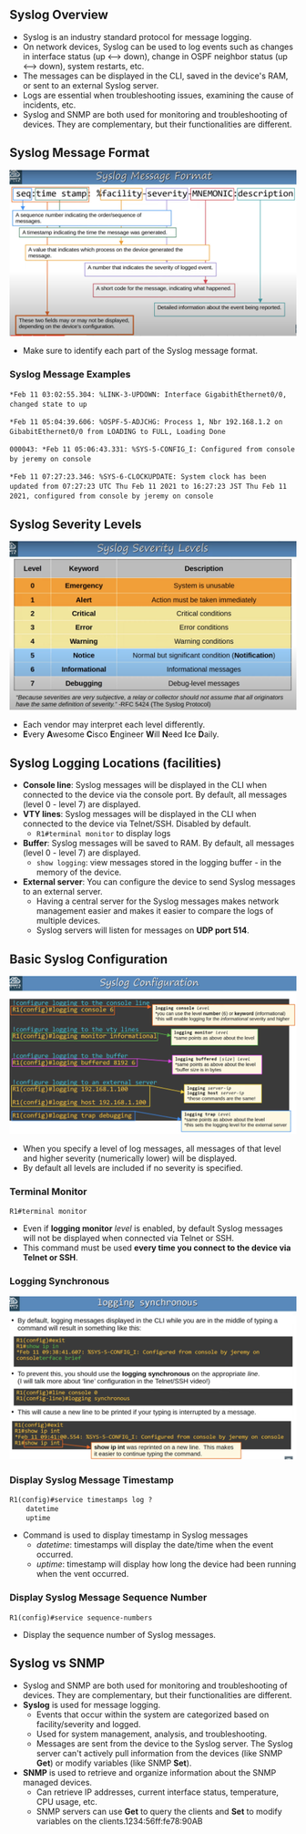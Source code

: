 ## Syslog Overview
* Syslog is an industry standard protocol for message logging.
* On network devices, Syslog can be used to log events such as changes in interface status (up <--> down), change in OSPF neighbor status (up <--> down), system restarts, etc.
* The messages can be displayed in the CLI, saved in the device's RAM, or sent to an external Syslog server.
* Logs are essential when troubleshooting issues, examining the cause of incidents, etc.
* Syslog and SNMP are both used for monitoring and troubleshooting of devices. They are complementary, but their functionalities are different.
## Syslog Message Format
![Syslog message format](./img3/syslog-message-format.png)
* Make sure to identify each part of the Syslog message format.
### Syslog Message Examples
`*Feb 11 03:02:55.304: %LINK-3-UPDOWN: Interface GigabithEthernet0/0, changed state to up`

`*Feb 11 05:04:39.606: %OSPF-5-ADJCHG: Process 1, Nbr 192.168.1.2 on GibabitEthernet0/0 from LOADING to FULL, Loading Done`

`000043: *Feb 11 05:06:43.331: %SYS-5-CONFIG_I: Configured from console by jeremy on console`

`*Feb 11 07:27:23.346: %SYS-6-CLOCKUPDATE: System clock has been updated from 07:27:23 UTC Thu Feb 11 2021 to 16:27:23 JST Thu Feb 11 2021, configured from console by jeremy on console`
## Syslog Severity Levels
![Syslog severity levels](./img3/syslog-severity-levels.png)
* Each vendor may interpret each level differently.
* **E**very **A**wesome **C**isco **E**ngineer **W**ill **N**eed **I**ce **D**aily.
## Syslog Logging Locations (facilities)
* **Console line**: Syslog messages will be displayed in the CLI when connected to the device via the console port. By default, all messages (level 0 - level 7) are displayed.
* **VTY lines**: Syslog messages will be displayed in the CLI when connected to the device via Telnet/SSH. Disabled by default.
	* `R1#terminal monitor` to display logs
* **Buffer**: Syslog messages will be saved to RAM. By default, all messages (level 0 - level 7) are displayed.
	* `show logging`: view messages stored in the logging buffer - in the memory of the device.
* **External server**: You can configure the device to send Syslog messages to an external server.
	* Having a central server for the Syslog messages makes network management easier and makes it easier to compare the logs of multiple devices.
	* Syslog servers will listen for messages on **UDP port 514**.
## Basic Syslog Configuration
![Syslog configuration commands](./img3/Syslog-config-commands.png)
* When you specify a level of log messages, all messages of that level and higher severity (numerically lower) will be displayed.
* By default all levels are included if no severity is specified.
### Terminal Monitor
```
R1#terminal monitor
```
* Even if **logging monitor** *level* is enabled, by default Syslog messages will not be displayed when connected via Telnet or SSH.
* This command must be used **every time you connect to the device via Telnet or SSH**.
### Logging Synchronous
![Logging Synchronous command](./img3/logging-synchronous-command.png)
### Display Syslog Message Timestamp
```
R1(config)#service timestamps log ?
	datetime
	uptime
```
* Command is used to display timestamp in Syslog messages
	* *datetime*: timestamps will display the date/time when the event occurred.
	* *uptime*: timestamp will display how long the device had been running when the vent occurred.
### Display Syslog Message Sequence Number
```
R1(config)#service sequence-numbers
```
* Display the sequence number of Syslog messages.
## Syslog vs SNMP
* Syslog and SNMP are both used for monitoring and troubleshooting of devices. They are complementary, but their functionalities are different.
* **Syslog** is used for message logging.
	* Events that occur within the system are categorized based on facility/severity and logged.
	* Used for system management, analysis, and troubleshooting.
	* Messages are sent from the device to the Syslog server. The Syslog server can't actively pull information from the devices (like SNMP **Get**) or modify variables (like SNMP **Set**).
* **SNMP** is used to retrieve and organize information about the SNMP managed devices.
	* Can retrieve IP addresses, current interface status, temperature, CPU usage, etc.
	* SNMP servers can use **Get** to query the clients and **Set** to modify variables on the clients.1234:56ff:fe78:90AB